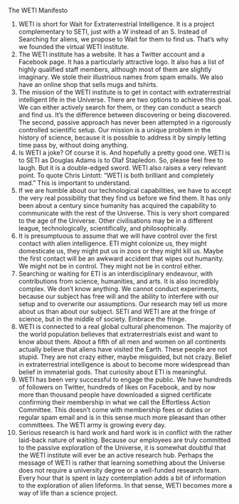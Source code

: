 The WETI Manifesto

1. WETI is short for Wait for Extraterrestrial Intelligence. It is a project complementary to SETI, just with a W instead of an S. Instead of Searching for aliens, we propose to Wait for them to find us. That’s why we founded the virtual WETI institute.
2. The WETI institute has a website. It has a Twitter account and a Facebook page. It has a particularly attractive logo. It also has a list of highly qualified staff members, although most of them are slightly imaginary. We stole their illustrious names from spam emails. We also have an online shop that sells mugs and tshirts.
3. The mission of the WETI institute is to get in contact with extraterrestrial intelligent life in the Universe. There are two options to achieve this goal. We can either actively search for them, or they can conduct a search and find us. It’s the difference between discovering or being discovered. The second, passive approach has never been attempted in a rigorously controlled scientific setup. Our mission is a unique problem in the history of science, because it is possible to address it by simply letting time pass by, without doing anything.
4. Is WETI a joke? Of course it is. And hopefully a pretty good one. WETI is to SETI as Douglas Adams is to Olaf Stapledon. So, please feel free to laugh. But it is a double-edged sword. WETI also raises a very relevant point. To quote Chris Lintott: “WETI is both brilliant and completely mad.” This is important to understand.
5. If we are humble about our technological capabilities, we have to accept the very real possibility that they find us before we find them. It has only been about a century since humanity has acquired the capability to communicate with the rest of the Universe. This is very short compared to the age of the Universe. Other civilisations may be in a different league, technologically, scientifically, and philosophically.
6. It is presumptuous to assume that we will have control over the first contact with alien intelligence. ETI might colonize us, they might domesticate us, they might put us in zoos or they might kill us. Maybe the first contact will be an awkward accident that wipes out humanity. We might not be in control. They might not be in control either.
7. Searching or waiting for ETI is an interdisciplinary endeavour, with contributions from science, humanities, and arts. It is also incredibly complex. We don’t know anything. We cannot conduct experiments, because our subject has free will and the ability to interfere with our setup and to overwrite our assumptions. Our research may tell us more about us than about our subject. SETI and WETI are at the fringe of science, but in the middle of society. Embrace the fringe.
8. WETI is connected to a real global cultural phenomenon. The majority of the world population believes that extraterrestrials exist and want to know about them. About a fifth of all men and women on all continents actually believe that aliens have visited the Earth. These people are not stupid. They are not crazy either, maybe misguided, but not crazy. Belief in extraterrestrial intelligence is about to become more widespread than belief in immaterial gods. That curiosity about ETI is meaningful.
9. WETI has been very successful to engage the public. We have hundreds of followers on Twitter, hundreds of likes on Facebook, and by now more than thousand people have downloaded a signed certificate confirming their membership in what we call the Effortless Action Committee. This doesn’t come with membership fees or duties or regular spam email and is in this sense much more pleasant than other committees. The WETI army is growing every day.
10. Serious research is hard work and hard work is in conflict with the rather laid-back nature of waiting. Because our employees are truly committed to the passive exploration of the Universe, it is somewhat doubtful that the WETI institute will ever be an active research hub. Perhaps the message of WETI is rather that learning something about the Universe does not require a university degree or a well-funded research team. Every hour that is spent in lazy contemplation adds a bit of information to the exploration of alien lifeforms. In that sense, WETI becomes more a way of life than a science project.
